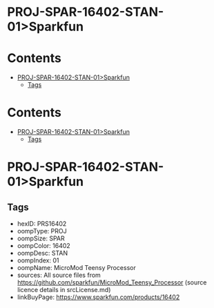 
PROJ-SPAR-16402-STAN-01>Sparkfun
================================

Contents
========

* [PROJ-SPAR-16402-STAN-01>Sparkfun](#proj-spar-16402-stan-01sparkfun)
	* [Tags](#tags)

Contents
========

* [PROJ-SPAR-16402-STAN-01>Sparkfun](#proj-spar-16402-stan-01sparkfun)
	* [Tags](#tags)

# PROJ-SPAR-16402-STAN-01>Sparkfun

## Tags

- hexID: PRS16402
- oompType: PROJ
- oompSize: SPAR
- oompColor: 16402
- oompDesc: STAN
- oompIndex: 01
- oompName: MicroMod Teensy Processor
- sources: All source files from https://github.com/sparkfun/MicroMod_Teensy_Processor (source licence details in srcLicense.md)
- linkBuyPage: https://www.sparkfun.com/products/16402
